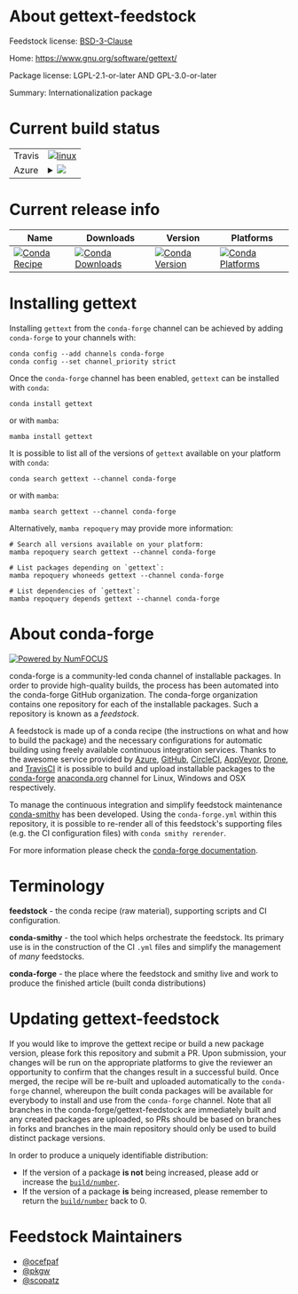 About gettext-feedstock
=======================

Feedstock license: [BSD-3-Clause](https://github.com/conda-forge/gettext-feedstock/blob/main/LICENSE.txt)

Home: https://www.gnu.org/software/gettext/

Package license: LGPL-2.1-or-later AND GPL-3.0-or-later

Summary: Internationalization package

Current build status
====================


<table><tr>
    <td>Travis</td>
    <td>
      <a href="https://app.travis-ci.com/conda-forge/gettext-feedstock">
        <img alt="linux" src="https://img.shields.io/travis/com/conda-forge/gettext-feedstock/main.svg?label=Linux">
      </a>
    </td>
  </tr>
    
  <tr>
    <td>Azure</td>
    <td>
      <details>
        <summary>
          <a href="https://dev.azure.com/conda-forge/feedstock-builds/_build/latest?definitionId=356&branchName=main">
            <img src="https://dev.azure.com/conda-forge/feedstock-builds/_apis/build/status/gettext-feedstock?branchName=main">
          </a>
        </summary>
        <table>
          <thead><tr><th>Variant</th><th>Status</th></tr></thead>
          <tbody><tr>
              <td>linux_64</td>
              <td>
                <a href="https://dev.azure.com/conda-forge/feedstock-builds/_build/latest?definitionId=356&branchName=main">
                  <img src="https://dev.azure.com/conda-forge/feedstock-builds/_apis/build/status/gettext-feedstock?branchName=main&jobName=linux&configuration=linux%20linux_64_" alt="variant">
                </a>
              </td>
            </tr><tr>
              <td>linux_aarch64</td>
              <td>
                <a href="https://dev.azure.com/conda-forge/feedstock-builds/_build/latest?definitionId=356&branchName=main">
                  <img src="https://dev.azure.com/conda-forge/feedstock-builds/_apis/build/status/gettext-feedstock?branchName=main&jobName=linux&configuration=linux%20linux_aarch64_" alt="variant">
                </a>
              </td>
            </tr><tr>
              <td>linux_ppc64le</td>
              <td>
                <a href="https://dev.azure.com/conda-forge/feedstock-builds/_build/latest?definitionId=356&branchName=main">
                  <img src="https://dev.azure.com/conda-forge/feedstock-builds/_apis/build/status/gettext-feedstock?branchName=main&jobName=linux&configuration=linux%20linux_ppc64le_" alt="variant">
                </a>
              </td>
            </tr><tr>
              <td>osx_64</td>
              <td>
                <a href="https://dev.azure.com/conda-forge/feedstock-builds/_build/latest?definitionId=356&branchName=main">
                  <img src="https://dev.azure.com/conda-forge/feedstock-builds/_apis/build/status/gettext-feedstock?branchName=main&jobName=osx&configuration=osx%20osx_64_" alt="variant">
                </a>
              </td>
            </tr><tr>
              <td>osx_arm64</td>
              <td>
                <a href="https://dev.azure.com/conda-forge/feedstock-builds/_build/latest?definitionId=356&branchName=main">
                  <img src="https://dev.azure.com/conda-forge/feedstock-builds/_apis/build/status/gettext-feedstock?branchName=main&jobName=osx&configuration=osx%20osx_arm64_" alt="variant">
                </a>
              </td>
            </tr><tr>
              <td>win_64</td>
              <td>
                <a href="https://dev.azure.com/conda-forge/feedstock-builds/_build/latest?definitionId=356&branchName=main">
                  <img src="https://dev.azure.com/conda-forge/feedstock-builds/_apis/build/status/gettext-feedstock?branchName=main&jobName=win&configuration=win%20win_64_" alt="variant">
                </a>
              </td>
            </tr>
          </tbody>
        </table>
      </details>
    </td>
  </tr>
</table>

Current release info
====================

| Name | Downloads | Version | Platforms |
| --- | --- | --- | --- |
| [![Conda Recipe](https://img.shields.io/badge/recipe-gettext-green.svg)](https://anaconda.org/conda-forge/gettext) | [![Conda Downloads](https://img.shields.io/conda/dn/conda-forge/gettext.svg)](https://anaconda.org/conda-forge/gettext) | [![Conda Version](https://img.shields.io/conda/vn/conda-forge/gettext.svg)](https://anaconda.org/conda-forge/gettext) | [![Conda Platforms](https://img.shields.io/conda/pn/conda-forge/gettext.svg)](https://anaconda.org/conda-forge/gettext) |

Installing gettext
==================

Installing `gettext` from the `conda-forge` channel can be achieved by adding `conda-forge` to your channels with:

```
conda config --add channels conda-forge
conda config --set channel_priority strict
```

Once the `conda-forge` channel has been enabled, `gettext` can be installed with `conda`:

```
conda install gettext
```

or with `mamba`:

```
mamba install gettext
```

It is possible to list all of the versions of `gettext` available on your platform with `conda`:

```
conda search gettext --channel conda-forge
```

or with `mamba`:

```
mamba search gettext --channel conda-forge
```

Alternatively, `mamba repoquery` may provide more information:

```
# Search all versions available on your platform:
mamba repoquery search gettext --channel conda-forge

# List packages depending on `gettext`:
mamba repoquery whoneeds gettext --channel conda-forge

# List dependencies of `gettext`:
mamba repoquery depends gettext --channel conda-forge
```


About conda-forge
=================

[![Powered by
NumFOCUS](https://img.shields.io/badge/powered%20by-NumFOCUS-orange.svg?style=flat&colorA=E1523D&colorB=007D8A)](https://numfocus.org)

conda-forge is a community-led conda channel of installable packages.
In order to provide high-quality builds, the process has been automated into the
conda-forge GitHub organization. The conda-forge organization contains one repository
for each of the installable packages. Such a repository is known as a *feedstock*.

A feedstock is made up of a conda recipe (the instructions on what and how to build
the package) and the necessary configurations for automatic building using freely
available continuous integration services. Thanks to the awesome service provided by
[Azure](https://azure.microsoft.com/en-us/services/devops/), [GitHub](https://github.com/),
[CircleCI](https://circleci.com/), [AppVeyor](https://www.appveyor.com/),
[Drone](https://cloud.drone.io/welcome), and [TravisCI](https://travis-ci.com/)
it is possible to build and upload installable packages to the
[conda-forge](https://anaconda.org/conda-forge) [anaconda.org](https://anaconda.org/)
channel for Linux, Windows and OSX respectively.

To manage the continuous integration and simplify feedstock maintenance
[conda-smithy](https://github.com/conda-forge/conda-smithy) has been developed.
Using the ``conda-forge.yml`` within this repository, it is possible to re-render all of
this feedstock's supporting files (e.g. the CI configuration files) with ``conda smithy rerender``.

For more information please check the [conda-forge documentation](https://conda-forge.org/docs/).

Terminology
===========

**feedstock** - the conda recipe (raw material), supporting scripts and CI configuration.

**conda-smithy** - the tool which helps orchestrate the feedstock.
                   Its primary use is in the construction of the CI ``.yml`` files
                   and simplify the management of *many* feedstocks.

**conda-forge** - the place where the feedstock and smithy live and work to
                  produce the finished article (built conda distributions)


Updating gettext-feedstock
==========================

If you would like to improve the gettext recipe or build a new
package version, please fork this repository and submit a PR. Upon submission,
your changes will be run on the appropriate platforms to give the reviewer an
opportunity to confirm that the changes result in a successful build. Once
merged, the recipe will be re-built and uploaded automatically to the
`conda-forge` channel, whereupon the built conda packages will be available for
everybody to install and use from the `conda-forge` channel.
Note that all branches in the conda-forge/gettext-feedstock are
immediately built and any created packages are uploaded, so PRs should be based
on branches in forks and branches in the main repository should only be used to
build distinct package versions.

In order to produce a uniquely identifiable distribution:
 * If the version of a package **is not** being increased, please add or increase
   the [``build/number``](https://docs.conda.io/projects/conda-build/en/latest/resources/define-metadata.html#build-number-and-string).
 * If the version of a package **is** being increased, please remember to return
   the [``build/number``](https://docs.conda.io/projects/conda-build/en/latest/resources/define-metadata.html#build-number-and-string)
   back to 0.

Feedstock Maintainers
=====================

* [@ocefpaf](https://github.com/ocefpaf/)
* [@pkgw](https://github.com/pkgw/)
* [@scopatz](https://github.com/scopatz/)

